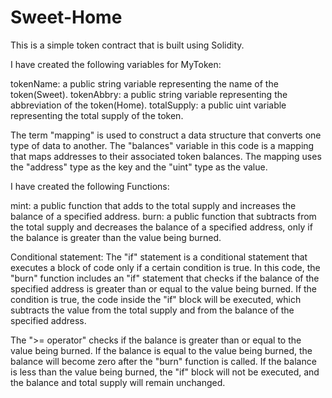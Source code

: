 # Sweet-Home
This is a simple token contract that is built using Solidity.

I have created the following variables for MyToken:

tokenName: a public string variable representing the name of the token(Sweet).
tokenAbbry: a public string variable representing the abbreviation of the token(Home).
totalSupply: a public uint variable representing the total supply of the token.

The term "mapping" is used to construct a data structure that converts one type of data to another. The "balances" variable in this code is a mapping that maps addresses to their associated token balances. The mapping uses the "address" type as the key and the "uint" type as the value.

I have created the following Functions:

mint: a public function that adds to the total supply and increases the balance of a specified address.
burn: a public function that subtracts from the total supply and decreases the balance of a specified address, only if the balance is greater than the value being burned.

Conditional statement:
The "if" statement is a conditional statement that executes a block of code only if a certain condition is true. In this code, the "burn" function includes an "if" statement that checks if the balance of the specified address is greater than or equal to the value being burned. If the condition is true, the code inside the "if" block will be executed, which subtracts the value from the total supply and from the balance of the specified address.

The ">= operator" checks if the balance is greater than or equal to the value being burned. If the balance is equal to the value being burned, the balance will become zero after the "burn" function is called. If the balance is less than the value being burned, the "if" block will not be executed, and the balance and total supply will remain unchanged.
